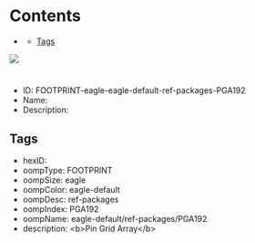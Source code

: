 



Contents
========

* [](#)
	* [Tags](#tags)
  
![][im]
# 

- ID: FOOTPRINT-eagle-eagle-default-ref-packages-PGA192
- Name: 
- Description: 

## Tags

- hexID: 
- oompType: FOOTPRINT
- oompSize: eagle
- oompColor: eagle-default
- oompDesc: ref-packages
- oompIndex: PGA192
- oompName: eagle-default/ref-packages/PGA192
- description: &lt;b&gt;Pin Grid Array&lt;/b&gt;



[im]: image.png

